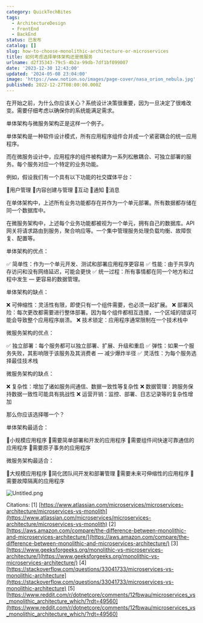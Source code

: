```yaml
---
category: QuickTechBites
tags:
  - ArchitectureDesign
  - FrontEnd
  - BackEnd
status: 已发布
catalog: []
slug: how-to-choose-monolithic-architecture-or-microservices
title: 如何考虑选择单体架构还是微服务
urlname: d2f35343-79c5-4b2a-99db-7df1bf099007
date: '2023-12-30 12:43:00'
updated: '2024-05-08 23:04:00'
image: 'https://www.notion.so/images/page-cover/nasa_orion_nebula.jpg'
published: 2022-12-27T08:00:00.000Z
---
```


在开始之前，为什么你应该关心？系统设计决策很重要，因为一旦决定了很难改变。需要仔细考虑以确保你的系统能满足需求。


单体架构与微服务架构正是这样一个例子。


单体架构是一种软件设计模式，所有应用程序组件合并成一个紧密耦合的统一应用程序。


而在微服务设计中，应用程序的组件被构建为一系列松散耦合、可独立部署的服务。每个服务对应一个特定的业务功能。


例如，假设我们有一个具有以下功能的社交媒体平台：


🔸用户管理
🔸内容创建与管理
🔸互动
🔸通知
🔸消息


在单体架构中，上述所有业务功能都存在并作为一个单元部署。所有数据都存储在同一个数据库中。


在微服务架构中，上述每个业务功能都被视为一个单元，拥有自己的数据库。API 网关将请求路由到服务，聚合响应等。一个集中管理服务处理负载均衡、故障恢复、配置等。


单体架构的优点：


✅ 简单性：作为一个单元开发、测试和部署应用程序更容易
✅ 性能：由于共享内存访问和没有网络延迟，可能会更快
✅ 统一过程：所有事情都在同一个地方和过程中发生 — 更容易的数据管理。


单体架构的缺点：


❌ 可伸缩性：灵活性有限，即使只有一个组件需要，也必须一起扩展。
❌ 部署风险：每次更改都需要进行整体部署。因为每个组件都相互连接，一个区域的错误可能会导致整个应用程序崩溃。
❌ 技术锁定：应用程序通常限制在一个技术栈中


微服务架构的优点：


✅ 独立部署：每个服务都可以独立部署、扩展、升级和重启
✅ 弹性：如果一个服务失败，其影响限于该服务及其消费者 — 减少爆炸半径
✅ 灵活性：为每个服务选择最佳技术栈


微服务架构的缺点：


❌ 复杂性：增加了诸如服务间通信、数据一致性等复杂性
❌ 数据管理：跨服务保持数据一致性可能具有挑战性
❌ 运营开销：监控、部署、日志记录等的复杂性增加


那么你应该选择哪一个？


单体架构最适合：


🔹小规模应用程序
🔹需要简单部署和开发的应用程序
🔹需要组件间快速可靠通信的应用程序
🔹需要原子事务的应用程序


微服务架构最适合：


🔸大规模应用程序
🔸简化团队间开发和部署管理
🔸需要未来可伸缩性的应用程序
🔸需要故障隔离的应用程序


![Untitled.png](https://prod-files-secure.s3.us-west-2.amazonaws.com/5d24fe63-e567-4804-86f9-9fdc62e13082/8d149051-cc00-4198-a3d7-e00805eb8f9e/Untitled.png?X-Amz-Algorithm=AWS4-HMAC-SHA256&X-Amz-Content-Sha256=UNSIGNED-PAYLOAD&X-Amz-Credential=ASIAZI2LB466QKVBDSOP%2F20250402%2Fus-west-2%2Fs3%2Faws4_request&X-Amz-Date=20250402T054058Z&X-Amz-Expires=3600&X-Amz-Security-Token=IQoJb3JpZ2luX2VjEGUaCXVzLXdlc3QtMiJGMEQCIAK1D6gyj4D3vtCVwUTc0pd%2FkXdHS6rdEqqL5ggqN4aOAiAdJ%2FYo5OYa0cDPe%2B4fFPYLAswZD6dQp6B%2F417UWK7NPCqIBAjO%2F%2F%2F%2F%2F%2F%2F%2F%2F%2F8BEAAaDDYzNzQyMzE4MzgwNSIM9e4rLgamhVjWntBGKtwDW6vU%2BoLguwYA0GTiKKWGgYHUtfdPwJJpMywuK7Nc1FImKWw%2BHDYr8OwuBtojnldMejqV8r%2FtYjFekyKCRG0k3GNHeePwji1lH3JWUQ5Eu5tNHl7PvyEg59Cp1l6KCjnL5mls5haCDbc%2Bhy9wjWkHuztlL2knYnvacxnu72UyP3Ihszd3GbFg5GHQh2IB4ODMIW6NBjs6T5ee0Nsr6YQZ2Yqc9V1f%2Bn6HPbi%2BKxY%2BabPpQCDU8Sk3XSdrld2WJrM4Auu7p31dmNPMpNEso7Y1qQNPsslu1CvV%2BcjkZDfmwpmbg6PNcHukT7QXCHyR7UxjIgC8kuCpbICJplvT6SnmkVuG4ibXkTdR01wOsiY696wEtU7OH8AT2UnlmdmKTJ2xmWTW0pGB8%2BGjIJ6YZNE9SOWJSDQRMs1buvI%2FiW57zi86RKsG6kzVyNIpvY0It3dVlipsfHjUeelI383pmdpYpMLHdWsPUUsNq0UKXFvHahz4eDf8yvLrKM%2BMGBUdaVBloNukErbpwZKUvGTNuO%2FrqFePRmWbhWxoCS7LNnzK4ET1spu8oV5aqxmJgjPdk4i7OUe5sNdIVFUx8NvncM2dQFlFm8IKPknsY6sPVkKeRml7z2lEBLfsDjH%2Fn%2Bcwt4izvwY6pgEfStHprBsWIKvh%2FdncT3rtWNEizJLb6UGPlaZ%2BIen6UfkT9Bxq168Y4Z5I4DdW9GoV2eRS2WJNVDBSo7cMHS8FS6SpsYSt7xQjxyUyrSBm5kjXc2w4R2Cu%2BaFtchlZLqoKzFdWW59Dd24hPPLbLZs7HVkkDocRsHBrtBMuelMmyOm8yW7sHusTrx6%2FDVZ%2F1LrhLadS14EAIiKY2VMwln2g8Y0yWlOU&X-Amz-Signature=c30e81e868aecb547bae9c3024877d052bbd960b69f3a44432cca6b613c7ac5c&X-Amz-SignedHeaders=host&x-id=GetObject)


Citations:
[1] [https://www.atlassian.com/microservices/microservices-architecture/microservices-vs-monolith](https://www.atlassian.com/microservices/microservices-architecture/microservices-vs-monolith)
[2] [https://aws.amazon.com/compare/the-difference-between-monolithic-and-microservices-architecture/](https://aws.amazon.com/compare/the-difference-between-monolithic-and-microservices-architecture/)
[3] [https://www.geeksforgeeks.org/monolithic-vs-microservices-architecture/](https://www.geeksforgeeks.org/monolithic-vs-microservices-architecture/)
[4] [https://stackoverflow.com/questions/33041733/microservices-vs-monolithic-architecture](https://stackoverflow.com/questions/33041733/microservices-vs-monolithic-architecture)
[5] [https://www.reddit.com/r/dotnetcore/comments/12fbwau/microservices_vs_monolithic_architecture_which/?rdt=49560](https://www.reddit.com/r/dotnetcore/comments/12fbwau/microservices_vs_monolithic_architecture_which/?rdt=49560)

